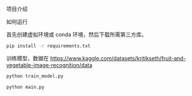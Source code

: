 项目介绍



如何运行

首先创建虚拟环境或 conda 环境，然后下载所需第三方库。

```bash
pip install -r requirements.txt
```

训练模型，数据在 https://www.kaggle.com/datasets/kritikseth/fruit-and-vegetable-image-recognition/data
```bash
python train_model.py
```

```bash
python main.py
```